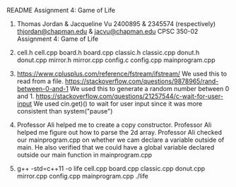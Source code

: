 README Assignment 4: Game of Life

1. Thomas Jordan & Jacqueline Vu
   2400895 & 2345574 (respectively)
   thjordan@chapman.edu & jacvu@chapman.edu
   CPSC 350-02
   Assignment 4: Game of Life

2. cell.h
   cell.cpp
   board.h
   board.cpp
   classic.h
   classic.cpp
   donut.h
   donut.cpp
   mirror.h
   mirror.cpp
   config.c
   config.cpp
   mainprogram.cpp

3. https://www.cplusplus.com/reference/fstream/ifstream/ We used this to read
   from a file.
   https://stackoverflow.com/questions/9878965/rand-between-0-and-1 We used
   this to generate a random number between 0 and 1.
   https://stackoverflow.com/questions/21257544/c-wait-for-user-input We used
   cin.get)() to wait for user input since it was more consistent than
   system("pause")

4. Professor Ali helped me to create a copy constructor.
   Professor Ali helped me figure out how to parse the 2d array.
   Professor Ali checked our mainprogram.cpp on whether we cam declare a variable outside
   of main. He also verified that we could have a global variable declared outside our main function in mainprogram.cpp

5. g++ -std=c++11 -o life cell.cpp board.cpp classic.cpp donut.cpp mirror.cpp config.cpp mainprogram.cpp
   ./life
